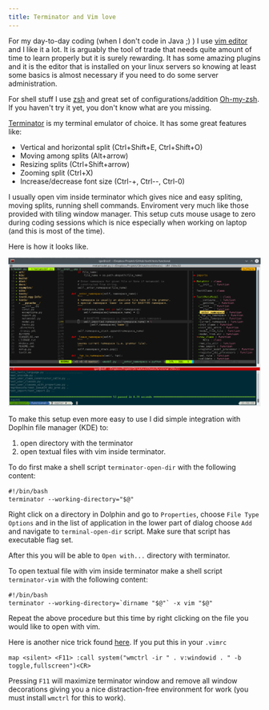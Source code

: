 ```yaml
---
title: Terminator and Vim love
---
```


For my day-to-day coding (when I don't code in Java ;) ) I use [vim editor](http://www.vim.org/) and I like it a lot. It is arguably the tool of trade that needs quite amount of time to learn properly but it is surely rewarding. It has some amazing plugins and it is the editor that is installed on your linux servers so knowing at least some basics is almost necessary if you need to do some server administration.

For shell stuff I use [zsh](http://zsh.sourceforge.net/) and great set of configurations/addition [Oh-my-zsh](https://github.com/robbyrussell/oh-my-zsh).  If you haven't try it yet, you don't know what are you missing.

[Terminator](http://gnometerminator.blogspot.rs/p/introduction.html) is my terminal emulator of choice. It has some great features like:

- Vertical and horizontal split (Ctrl+Shift+E, Ctrl+Shift+O)
- Moving among splits (Alt+arrow)
- Resizing splits (Ctrl+Shift+arrow)
- Zooming split (Ctrl+X)
- Increase/decrease font size (Ctrl-+, Ctrl--, Ctrl-0)

I usually open vim inside terminator which gives nice and easy spliting, moving splits, running shell commands. Enviroment very much like those provided with tiling window manager. This setup cuts mouse usage to zero during coding sessions which is nice especially when working on laptop (and this is most of the time).

Here is how it looks like.

![Terminator + vim in action](/img/posts/terminator-vim-in-action.png)

To make this setup even more easy to use I did simple integration with Doplhin file manager (KDE) to:

1. open directory with the terminator
1. open textual files with vim inside terminator.

To do first make a shell script `terminator-open-dir` with the following content:

    #!/bin/bash
    terminator --working-directory="$@"

Right click on a directory in Dolphin and go to `Properties`, choose `File Type Options` and in the list of application in the lower part of dialog choose `Add` and navigate to `terminal-open-dir` script. Make sure that script has executable flag set.

After this you will be able to `Open with...` directory with terminator.

To open textual file with vim inside terminator make a shell script `terminator-vim` with the following content:

    #!/bin/bash
    terminator --working-directory=`dirname "$@"` -x vim "$@"

Repeat the above procedure but this time by right clicking on the file you would like to open with vim.

Here is another nice trick found [here](http://askubuntu.com/questions/2140/is-there-a-way-to-turn-gvim-into-fullscreen-mode).  If you put this in your `.vimrc`

    map <silent> <F11> :call system("wmctrl -ir " . v:windowid . " -b toggle,fullscreen")<CR>

Pressing `F11` will maximize terminator window and remove all window decorations giving you a nice distraction-free environment for work (you must install `wmctrl` for this to work).


